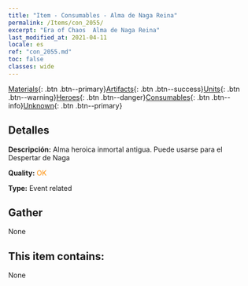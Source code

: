 ```yaml
---
title: "Item - Consumables - Alma de Naga Reina"
permalink: /Items/con_2055/
excerpt: "Era of Chaos  Alma de Naga Reina"
last_modified_at: 2021-04-11
locale: es
ref: "con_2055.md"
toc: false
classes: wide
---
```

 [Materials](/es/Items/){: .btn .btn--primary}[Artifacts](/es/Items/Artifacts/){: .btn .btn--success}[Units](/es/Items/Units/){: .btn .btn--warning}[Heroes](/es/Items/Heroes/){: .btn .btn--danger}[Consumables](/es/Items/Consumables/){: .btn .btn--info}[Unknown](/es/Items/Unknown/){: .btn .btn--primary}

## Detalles
 **Descripción:** Alma heroica inmortal antigua. Puede usarse para el Despertar de Naga

 **Quality:** <span style="color: #FF8C00">OK</span>

 **Type:** Event related

## Gather

  None

## This item contains:

  None

